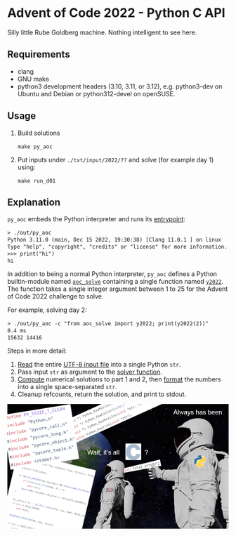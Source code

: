 # Advent of Code 2022 - Python C API

Silly little Rube Goldberg machine.
Nothing intelligent to see here.

## Requirements

- clang
- GNU make
- python3 development headers (3.10, 3.11, or 3.12), e.g. python3-dev on Ubuntu and Debian or python312-devel on openSUSE.

## Usage

1. Build solutions
    ```
    make py_aoc
    ```
2. Put inputs under `./txt/input/2022/??` and solve (for example day 1) using:
    ```
    make run_d01
    ```

## Explanation

`py_aoc` embeds the Python interpreter and runs its [entrypoint](./include/solutions_module.h#L237):
```
> ./out/py_aoc
Python 3.11.0 (main, Dec 15 2022, 19:30:38) [Clang 11.0.1 ] on linux
Type "help", "copyright", "credits" or "license" for more information.
>>> print("hi")
hi
```

In addition to being a normal Python interpreter, `py_aoc` defines a Python builtin-module named [`aoc_solve`](./include/solutions_module.h#L157-L163) containing a single function named [`y2022`](./include/solutions_module.h#L141-L146).
The function takes a single integer argument between 1 to 25 for the Advent of Code 2022 challenge to solve.

For example, solving day 2:
```
> ./out/py_aoc -c "from aoc_solve import y2022; print(y2022(2))"
0.4 ms
15632 14416
```

Steps in more detail:
1. [Read](./include/solutions_module.h#L109) the entire [UTF-8 input file](./txt/input/2022/02) into a single Python `str`.
2. Pass input `str` as argument to the [solver function](./include/solutions_module.h#L37:L38).
3. [Compute](./include/d02.h#L24-L56) numerical solutions to part 1 and 2, then [format](./include/d02.h#L58) the numbers into a single space-separated `str`.
4. Cleanup refcounts, return the solution, and print to stdout.

![](./haha.png)
